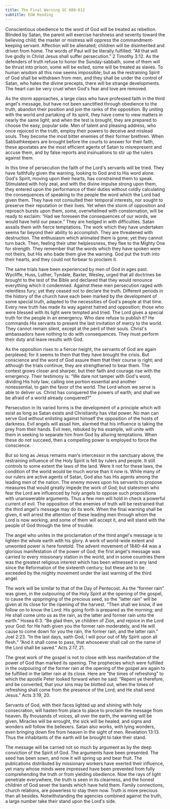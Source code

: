 ```yaml
---
title: The Final Warning GC 608-612
subtitle: EGW Reading
---
```


Conscientious obedience to the word of God will be treated as rebellion. Blinded by Satan, the parent will exercise harshness and severity toward the believing child; the master or mistress will oppress the commandment-keeping servant. Affection will be alienated; children will be disinherited and driven from home. The words of Paul will be literally fulfilled: “All that will live godly in Christ Jesus shall suffer persecution.” 2 Timothy 3:12. As the defenders of truth refuse to honor the Sunday-sabbath, some of them will be thrust into prison, some will be exiled, some will be treated as slaves. To human wisdom all this now seems impossible; but as the restraining Spirit of God shall be withdrawn from men, and they shall be under the control of Satan, who hates the divine precepts, there will be strange developments. The heart can be very cruel when God's fear and love are removed.

As the storm approaches, a large class who have professed faith in the third angel's message, but have not been sanctified through obedience to the truth, abandon their position and join the ranks of the opposition. By uniting with the world and partaking of its spirit, they have come to view matters in nearly the same light; and when the test is brought, they are prepared to choose the easy, popular side. Men of talent and pleasing address, who once rejoiced in the truth, employ their powers to deceive and mislead souls. They become the most bitter enemies of their former brethren. When Sabbathkeepers are brought before the courts to answer for their faith, these apostates are the most efficient agents of Satan to misrepresent and accuse them, and by false reports and insinuations to stir up the rulers against them.

In this time of persecution the faith of the Lord's servants will be tried. They have faithfully given the warning, looking to God and to His word alone. God's Spirit, moving upon their hearts, has constrained them to speak. Stimulated with holy zeal, and with the divine impulse strong upon them, they entered upon the performance of their duties without coldly calculating the consequences of speaking to the people the word which the Lord had given them. They have not consulted their temporal interests, nor sought to preserve their reputation or their lives. Yet when the storm of opposition and reproach bursts upon them, some, overwhelmed with consternation, will be ready to exclaim: “Had we foreseen the consequences of our words, we would have held our peace.” They are hedged in with difficulties. Satan assails them with fierce temptations. The work which they have undertaken seems far beyond their ability to accomplish. They are threatened with destruction. The enthusiasm which animated them is gone; yet they cannot turn back. Then, feeling their utter helplessness, they flee to the Mighty One for strength. They remember that the words which they have spoken were not theirs, but His who bade them give the warning. God put the truth into their hearts, and they could not forbear to proclaim it.

The same trials have been experienced by men of God in ages past. Wycliffe, Huss, Luther, Tyndale, Baxter, Wesley, urged that all doctrines be brought to the test of the Bible and declared that they would renounce everything which it condemned. Against these men persecution raged with relentless fury; yet they ceased not to declare the truth. Different periods in the history of the church have each been marked by the development of some special truth, adapted to the necessities of God's people at that time. Every new truth has made its way against hatred and opposition; those who were blessed with its light were tempted and tried. The Lord gives a special truth for the people in an emergency. Who dare refuse to publish it? He commands His servants to present the last invitation of mercy to the world. They cannot remain silent, except at the peril of their souls. Christ's ambassadors have nothing to do with consequences. They must perform their duty and leave results with God.

As the opposition rises to a fiercer height, the servants of God are again perplexed; for it seems to them that they have brought the crisis. But conscience and the word of God assure them that their course is right; and although the trials continue, they are strengthened to bear them. The contest grows closer and sharper, but their faith and courage rise with the emergency. Their testimony is: “We dare not tamper with God's word, dividing His holy law; calling one portion essential and another nonessential, to gain the favor of the world. The Lord whom we serve is able to deliver us. Christ has conquered the powers of earth; and shall we be afraid of a world already conquered?”

Persecution in its varied forms is the development of a principle which will exist as long as Satan exists and Christianity has vital power. No man can serve God without enlisting against himself the opposition of the hosts of darkness. Evil angels will assail him, alarmed that his influence is taking the prey from their hands. Evil men, rebuked by his example, will unite with them in seeking to separate him from God by alluring temptations. When these do not succeed, then a compelling power is employed to force the conscience.

But so long as Jesus remains man's intercessor in the sanctuary above, the restraining influence of the Holy Spirit is felt by rulers and people. It still controls to some extent the laws of the land. Were it not for these laws, the condition of the world would be much worse than it now is. While many of our rulers are active agents of Satan, God also has His agents among the leading men of the nation. The enemy moves upon his servants to propose measures that would greatly impede the work of God; but statesmen who fear the Lord are influenced by holy angels to oppose such propositions with unanswerable arguments. Thus a few men will hold in check a powerful current of evil. The opposition of the enemies of truth will be restrained that the third angel's message may do its work. When the final warning shall be given, it will arrest the attention of these leading men through whom the Lord is now working, and some of them will accept it, and will stand with the people of God through the time of trouble.

The angel who unites in the proclamation of the third angel's message is to lighten the whole earth with his glory. A work of world-wide extent and unwonted power is here foretold. The advent movement of 1840-44 was a glorious manifestation of the power of God; the first angel's message was carried to every missionary station in the world, and in some countries there was the greatest religious interest which has been witnessed in any land since the Reformation of the sixteenth century; but these are to be exceeded by the mighty movement under the last warning of the third angel.

The work will be similar to that of the Day of Pentecost. As the “former rain” was given, in the outpouring of the Holy Spirit at the opening of the gospel, to cause the upspringing of the precious seed, so the “latter rain” will be given at its close for the ripening of the harvest. “Then shall we know, if we follow on to know the Lord: His going forth is prepared as the morning; and He shall come unto us as the rain, as the latter and former rain unto the earth.” Hosea 6:3. “Be glad then, ye children of Zion, and rejoice in the Lord your God: for He hath given you the former rain moderately, and He will cause to come down for you the rain, the former rain, and the latter rain.” Joel 2:23. “In the last days, saith God, I will pour out of My Spirit upon all flesh.” “And it shall come to pass, that whosoever shall call on the name of the Lord shall be saved.” Acts 2:17, 21.

The great work of the gospel is not to close with less manifestation of the power of God than marked its opening. The prophecies which were fulfilled in the outpouring of the former rain at the opening of the gospel are again to be fulfilled in the latter rain at its close. Here are “the times of refreshing” to which the apostle Peter looked forward when he said: “Repent ye therefore, and be converted, that your sins may be blotted out, when the times of refreshing shall come from the presence of the Lord; and He shall send Jesus.” Acts 3:19, 20.

Servants of God, with their faces lighted up and shining with holy consecration, will hasten from place to place to proclaim the message from heaven. By thousands of voices, all over the earth, the warning will be given. Miracles will be wrought, the sick will be healed, and signs and wonders will follow the believers. Satan also works, with lying wonders, even bringing down fire from heaven in the sight of men. Revelation 13:13. Thus the inhabitants of the earth will be brought to take their stand.

The message will be carried not so much by argument as by the deep conviction of the Spirit of God. The arguments have been presented. The seed has been sown, and now it will spring up and bear fruit. The publications distributed by missionary workers have exerted their influence, yet many whose minds were impressed have been prevented from fully comprehending the truth or from yielding obedience. Now the rays of light penetrate everywhere, the truth is seen in its clearness, and the honest children of God sever the bands which have held them. Family connections, church relations, are powerless to stay them now. Truth is more precious than all besides. Notwithstanding the agencies combined against the truth, a large number take their stand upon the Lord's side.